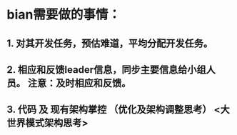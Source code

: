# bian需要做的事情：

## 1. 对其开发任务，预估难道，平均分配开发任务。

## 2. 相应和反馈leader信息，同步主要信息给小组人员。 注意：及时相应和反馈。

## 3. 代码 及 现有架构掌控 （优化及架构调整思考） <大世界模式架构思考>



    